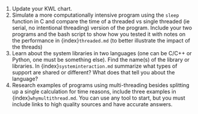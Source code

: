 1.  Update your KWL chart.
1. Simulate a more computationally intensive program using the `sleep` function in C and compare the time of a threaded vs single threaded (ie serial, no intentional threading) version of the program. Include your two programs and the bash script to show how you tested it with notes on the performance in {index}`threaded.md` (to better illustrate the impact of the threads)
1. Learn about the system libraries in two languages (one can be C/C++ or Python, one must be something else). Find the name(s) of the library or libraries. In {index}`systeminteraction.md` summarize what types of support are shared or different?  What does that tell you about the language?
2.  Research examples of programs using multi-threading besides splitting up a single calculation for time reasons, include three examples in {index}`whymultithread.md`. You can use any tool to start, but you must include links to high quality sources and have accurate answers. 
